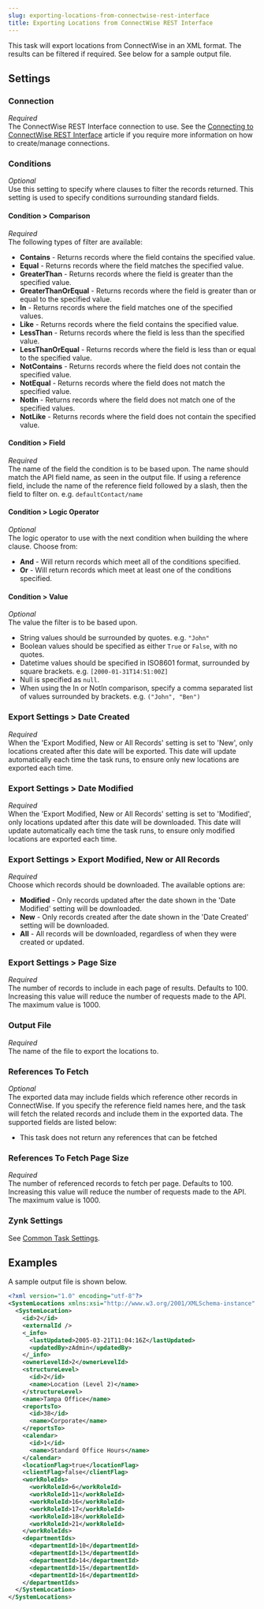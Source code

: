 ```yaml
---
slug: exporting-locations-from-connectwise-rest-interface
title: Exporting Locations from ConnectWise REST Interface
---
```

This task will export locations from ConnectWise in an XML format. The results can be filtered if required. See below for a sample output file.

## Settings
### Connection
_Required_  
The ConnectWise REST Interface connection to use. See the [Connecting to ConnectWise REST Interface](connecting-to-connectwise-rest-interface) article if you require more information on how to create/manage connections.

### Conditions
_Optional_  
Use this setting to specify where clauses to filter the records returned. This setting is used to specify conditions surrounding standard fields.

#### Condition > Comparison
_Required_  
The following types of filter are available:

* __Contains__ - Returns records where the field contains the specified value.
* __Equal__ - Returns records where the field matches the specified value.
* __GreaterThan__ - Returns records where the field is greater than the specified value.
* __GreaterThanOrEqual__ - Returns records where the field is greater than or equal to the specified value.
* __In__ - Returns records where the field matches one of the specified values.
* __Like__ - Returns records where the field contains the specified value.
* __LessThan__ - Returns records where the field is less than the specified value.
* __LessThanOrEqual__ - Returns records where the field is less than or equal to the specified value.
* __NotContains__ - Returns records where the field does not contain the specified value.
* __NotEqual__ - Returns records where the field does not match the specified value.
* __NotIn__ - Returns records where the field does not match one of the specified values.
* __NotLike__ - Returns records where the field does not contain the specified value.

#### Condition > Field
_Required_  
The name of the field the condition is to be based upon. The name should match the API field name, as seen in the output file. If using a reference field, include the name of the reference field followed by a slash, then the field to filter on. e.g. `defaultContact/name`

#### Condition > Logic Operator
_Optional_  
The logic operator to use with the next condition when building the where clause. Choose from:

* __And__ - Will return records which meet all of the conditions specified.
* __Or__ - Will return records which meet at least one of the conditions specified.

#### Condition > Value
_Optional_  
The value the filter is to be based upon.

* String values should be surrounded by quotes. e.g. `"John"`
* Boolean values should be specified as either `True` or `False`, with no quotes.
* Datetime values should be specified in ISO8601 format, surrounded by square brackets. e.g. `[2000-01-31T14:51:00Z]`
* Null is specified as `null`.
* When using the In or NotIn comparison, specify a comma separated list of values surrounded by brackets. e.g. `("John", "Ben")`

### Export Settings > Date Created
_Required_  
When the 'Export Modified, New or All Records' setting is set to 'New', only locations created after this date will be exported. This date will update automatically each time the task runs, to ensure only new locations are exported each time.

### Export Settings > Date Modified
_Required_  
When the 'Export Modified, New or All Records' setting is set to 'Modified', only locations updated after this date will be downloaded. This date will update automatically each time the task runs, to ensure only modified locations are exported each time.

### Export Settings > Export Modified, New or All Records
_Required_  
Choose which records should be downloaded. The available options are:

* __Modified__ - Only records updated after the date shown in the 'Date Modified' setting will be downloaded.
* __New__ - Only records created after the date shown in the 'Date Created' setting will be downloaded.
* __All__ - All records will be downloaded, regardless of when they were created or updated.

### Export Settings > Page Size
_Required_  
The number of records to include in each page of results. Defaults to 100. Increasing this value will reduce the number of requests made to the API. The maximum value is 1000.

### Output File
_Required_  
The name of the file to export the locations to.

### References To Fetch
_Optional_  
The exported data may include fields which reference other records in ConnectWise. If you specify the reference field names here, and the task will fetch the related records and include them in the exported data. The supported fields are listed below: 

* This task does not return any references that can be fetched

### References To Fetch Page Size
_Required_  
The number of referenced records to fetch per page. Defaults to 100. Increasing this value will reduce the number of requests made to the API. The maximum value is 1000.

### Zynk Settings
See [Common Task Settings](common-task-settings).

## Examples
A sample output file is shown below.
```xml
<?xml version="1.0" encoding="utf-8"?>
<SystemLocations xmlns:xsi="http://www.w3.org/2001/XMLSchema-instance" xmlns:xsd="http://www.w3.org/2001/XMLSchema">
  <SystemLocation>
    <id>2</id>
    <externalId />
    <_info>
      <lastUpdated>2005-03-21T11:04:16Z</lastUpdated>
      <updatedBy>zAdmin</updatedBy>
    </_info>
    <ownerLevelId>2</ownerLevelId>
    <structureLevel>
      <id>2</id>
      <name>Location (Level 2)</name>
    </structureLevel>
    <name>Tampa Office</name>
    <reportsTo>
      <id>38</id>
      <name>Corporate</name>
    </reportsTo>
    <calendar>
      <id>1</id>
      <name>Standard Office Hours</name>
    </calendar>
    <locationFlag>true</locationFlag>
    <clientFlag>false</clientFlag>
    <workRoleIds>
      <workRoleId>6</workRoleId>
      <workRoleId>11</workRoleId>
      <workRoleId>16</workRoleId>
      <workRoleId>17</workRoleId>
      <workRoleId>18</workRoleId>
      <workRoleId>21</workRoleId>
    </workRoleIds>
    <departmentIds>
      <departmentId>10</departmentId>
      <departmentId>13</departmentId>
      <departmentId>14</departmentId>
      <departmentId>15</departmentId>
      <departmentId>16</departmentId>
    </departmentIds>
  </SystemLocation>
</SystemLocations>
```
